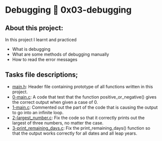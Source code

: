 # Debugging :page_with_curl: 0x03-debugging
## About this project:
In this project I learnt and practiced
- What is debugging
- What are some methods of debugging manually
- How to read the error messages
## Tasks file descriptions;
* [main.h](./main.h): Header file containing prototype of all functions written in this project.
* [0-main.c](./0-main.c): A code that test that the function positive_or_negative() gives the correct output when given a case of 0.
* [1-main.c](./1-main.c): Commented out the part of the code that is causing the output to go into an infinite loop.
* [2-largest_number.c](./2-largest_number.c): Fix the code so that it correctly prints out the largest of three numbers, no matter the case.
* [3-print_remaining_days.c](./3-print_remaining_days.c): Fix the print_remaining_days() function so that the output works
correctly for all dates and all leap years.
